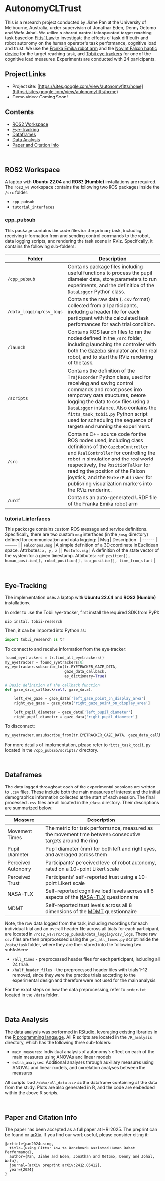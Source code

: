# AutonomyCLTrust

This is a research project conducted by Jiahe Pan at the University of Melbourne, Australia, under supervision of Jonathan Eden, Denny Oetomo and Wafa Johal. We utilize a shared control teleoperated target reaching task based on [Fitts' Law](http://www2.psychology.uiowa.edu/faculty/mordkoff/InfoProc/pdfs/Fitts%201954.pdf) to investigate the effects of task difficulty and robot autonomy on the human operator's task performance, cognitive load and trust. We use the [Franka Emika robot arm](https://franka.de/research) and the [Novint Falcon haptic device](https://www.forcedimension.com/company/about) for the target reaching task, and [Tobii eye trackers](https://www.tobii.com/solutions/scientific-research) for one of the cognitive load measures. Experiments are conducted with 24 participants. 


## Project Links
- Project site: [https://sites.google.com/view/autonomyfitts/home](https://sites.google.com/view/autonomyfitts/home)
- Demo video: Coming Soon!


## Contents

- [ROS2 Workspace](#1)
- [Eye-Tracking](#2)
- [Dataframes](#3)
- [Data Analysis](#4)
- [Paper and Citation Info](#5)


<br>

<a id='1'></a>

## ROS2 Workspace

A laptop with <strong>Ubuntu 22.04</strong> and <strong>ROS2 (Humble)</strong> installations are required. The `ros2_ws` workspace contains the following two ROS packages inside the `/src` folder:
- `cpp_pubsub`
- `tutorial_interfaces`

### cpp_pubsub
This package contains the code files for the primary task, including receiving information from and sending control commands to the robot, data logging scripts, and rendering the task scene in RViz. Specifically, it contains the following sub-folders:

| Folder | Description |
| ------ | ------ |
| `/cpp_pubsub` | Contains package files including useful functions to process the pupil diameter data, store parameters to run experiments, and the definition of the `DataLogger` Python class. |
| `/data_logging/csv_logs` | Contains the raw data (`.csv` format) collected from all participants, including a header file for each participant with the calculated task performances for each trial condition. |
| `/launch` | Contains ROS launch files to run the nodes defined in the `/src` folder, including launching the controller with both the [Gazebo](https://docs.ros.org/en/foxy/Tutorials/Advanced/Simulators/Ignition/Ignition.html) simulator and the real robot, and to start the RViz rendering of the task. |
| `/scripts` | Contains the definition of the `TrajRecorder` Python class, used for receiving and saving control commands and robot poses into temporary data structures, before logging the data to csv files using a `DataLogger` instance. Also contains the `fitts_task_tobii.py` Python script used for scheduling the sequence of targets and running the experiment. |
| `/src` | Contains C++ source code for the ROS nodes used, including class definitions of the `GazeboController` and `RealController` for controlling the robot in simulation and the real world respectively, the `PositionTalker` for reading the position of the Falcon joystick, and the `MarkerPublisher` for publishing visualization markers into the RViz rendering.  |
| `/urdf` | Contains an auto-generated URDF file of the Franka Emika robot arm.  |

### tutorial_interfaces
This packcage contains custom ROS message and service definitions. Specifically, there are two custom `msg` interfaces (in the `/msg` directory) defined for communication and data logging:
| Msg | Description |
| ------ | ------ |
| `Falconpos.msg` | A simple definition of a 3D coordinate in Euclidean space. Attributes: `x, y, z` |
| `PosInfo.msg` | A definition of the state vector of the system for a given timestamp. Attributes: `ref_position[], human_position[], robot_position[], tcp_position[], time_from_start` |


<br>

<a id='2'></a>

## Eye-Tracking

The implementation uses a laptop with <strong>Ubuntu 22.04</strong> and <strong>ROS2 (Humble)</strong> installations.

In order to use the Tobii eye-tracker, first install the required SDK from PyPI:
```shell script
pip install tobii-research
```
Then, it can be imported into Python as:
```python
import tobii_research as tr
```
To connect to and receive information from the eye-tracker:
```python
found_eyetrackers = tr.find_all_eyetrackers()
my_eyetracker = found_eyetrackers[0]
my_eyetracker.subscribe_to(tr.EYETRACKER_GAZE_DATA, 
                           gaze_data_callback, 
                           as_dictionary=True)

# Basic definition of the callback function
def gaze_data_callback(self, gaze_data):

    left_eye_gaze = gaze_data['left_gaze_point_on_display_area']
    right_eye_gaze = gaze_data['right_gaze_point_on_display_area']
    
    left_pupil_diameter = gaze_data['left_pupil_diameter']
    right_pupil_diameter = gaze_data['right_pupil_diameter']
```
To disconnect:
```python
my_eyetracker.unsubscribe_from(tr.EYETRACKER_GAZE_DATA, gaze_data_callback)
```
For more details of implementation, please refer to `fitts_task_tobii.py` located in the `/cpp_pubsub/scripts/` directory.


<br>

<a id='3'></a>

## Dataframes

The data logged throughout each of the experimental sessions are written to `.csv` files. These include both the main measures of interest and the initial demographics information collected at the start of each session. The final processed `.csv` files are all located in the `/data` directory. Their descriptions are summarized below:

| Measure | Description |
| ------ | ------ |
| Movement Times | The metric for task performance, measured as the movement time between consecutive targets around the ring |
| Pupil Diameter | Pupil diameter (mm) for both left and right eyes, and averaged across them |
| Perceived Autonomy | Participants' perceived level of robot autonomy, rated on a 10-point Likert scale |
| Perceived Trust | Participants' self-reported trust using a 10-point Likert scale |
| NASA-TLX | Self-reported cognitive load levels across all 6 aspects of the [NASA-TLX](https://www.sciencedirect.com/science/article/abs/pii/S0166411508623869) questionnaire |
| MDMT |  Self-reported trust levels across all 8 dimensions of the [MDMT](https://research.clps.brown.edu/SocCogSci/Measures/CurrentVersion_MDMT.pdf) questionnaire |

Note, the raw data logged from the task, including recordings for each individual trial and an overall header file across all trials for each participant, are located in `/ros2_ws/src/cpp_pubsub/data_logging/csv_logs`. These raw `csv` files are then preprocessed using the `get_all_times.py` script inside the `/data/task` folder, where they are then stored into the following two subfolders:
- `/all_times` - preprocessed header files for each participant, including all 24 trials
- `/half_header_files` - the preprocessed header files with trials 1-12 removed, since they were the practice trials according to the experimental design and therefore were not used for the main analysis

For the exact steps on how the data preprocessing, refer to `order.txt` located in the `/data` folder.


<br>

<a id='4'></a>

## Data Analysis

The data analysis was performed in [RStudio](https://posit.co/download/rstudio-desktop/), leveraging existing libraries in the [R programming langauge](https://www.r-project.org/about.html). All R scripts are located in the `/R_analysis` directory, which has the following three sub-folders:
- `main_measures`: Individual analysis of autonomy's effect on each of the main measures using ANOVAs and linear models
- `extra_analyses`: Additional analyses through auxiliary measures using ANOVAs and linear models, and correlation analyses between the measures

All scripts load `/data/all_data.csv` as the dataframe containing all the data from the study. Plots are also generated in R, and the code are embedded within the above R scripts.


<br>

<a id='5'></a>

## Paper and Citation Info

The paper has been accepted as a full paper at HRI 2025. The preprint can be found on [arXiv](https://arxiv.org/abs/2412.05412).
If you find our work useful, please consider citing it:
```
@article{pan2024using,
  title={Using Fitts' Law to Benchmark Assisted Human-Robot Performance},
  author={Pan, Jiahe and Eden, Jonathan and Oetomo, Denny and Johal, Wafa},
  journal={arXiv preprint arXiv:2412.05412},
  year={2024}
}
```